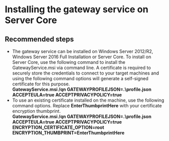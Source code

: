 <properties
	pageTitle="Installing the gateway service on Server Core"
	description="How to install the Server management tools gateway on Windows Server Core"
	service="microsoft.servermanagement"
	resource="gateways"
	authors="jol"
	displayOrder="2"
	selfHelpType="resource"
	supportTopicIds=""
	resourceTags=""
	productPesIds=""
	cloudEnvironments="public, MoonCake"
/>

# Installing the gateway service on Server Core

## **Recommended steps**

* The gateway service can be installed on Windows Server 2012/R2, Windows Server 2016 Full Installation or Server Core. To install on Server Core, use the following command to install the GatewayService.msi via command line. A certificate is required to securely store the credentials to connect to your target machines and using the following command options will generate a self-signed certificate for this purpose.<br>
**GatewayService.msi /qn GATEWAYPROFILEJSON=.\profile.json ACCEPTEULA=true ACCEPTPRIVACYPOLICY=true**
* To use an existing certificate installed on the machine, use the following command options. Replace **EnterThumbprintHere** with your certificate encryption thumbprint.<br>
**GatewayService.msi /qn GATEWAYPROFILEJSON=.\profile.json ACCEPTEULA=true ACCEPTPRIVACYPOLICY=true ENCRYPTION_CERTIFICATE_OPTION=root ENCRYPTION_THUMBPRINT=EnterThumbprintHere**

